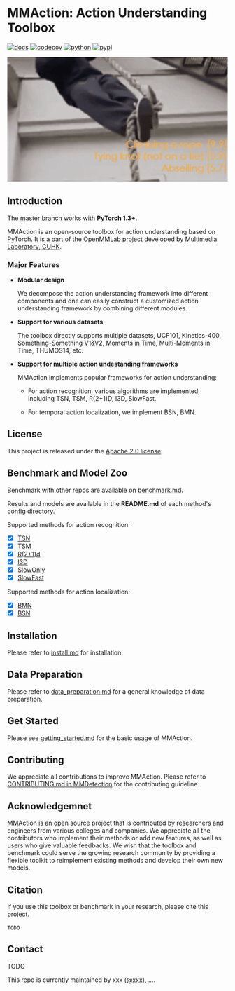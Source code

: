 # MMAction: Action Understanding Toolbox

[![docs](https://img.shields.io/badge/docs-latest-blue)](http://open-mmlab.pages.gitlab.sz.sensetime.com/mmaction-lite/)
[![codecov](https://codecov.io/gh/open-mmlab/mmaction/branch/master/graph/badge.svg)](https://codecov.io/gh/open-mmlab/mmaction)
[![python](https://img.shields.io/pypi/pyversions/mmaction.svg?style=plastic)](https://pypi.org/project/mmaction)
[![pypi](https://img.shields.io/pypi/v/mmaction)](https://pypi.org/project/mmaction)

<div align="left">
  <img src="demo/demo.gif" width="600px"/>
</div>

## Introduction

The master branch works with **PyTorch 1.3+**.

MMAction is an open-source toolbox for action understanding based on PyTorch.
It is a part of the [OpenMMLab project](https://github.com/open-mmlab) developed by [Multimedia Laboratory, CUHK](http://mmlab.ie.cuhk.edu.hk/).

### Major Features

- **Modular design**

  We decompose the action understanding framework into different components and one can easily construct a customized
  action understanding framework by combining different modules.

- **Support for various datasets**

  The toolbox directly supports multiple datasets, UCF101, Kinetics-400, Something-Something V1&V2, Moments in Time, Multi-Moments in Time, THUMOS14, etc.

- **Support for multiple action undestanding frameworks**

  MMAction implements popular frameworks for action understanding:

  - For action recognition, various algorithms are implemented, including TSN, TSM, R(2+1)D, I3D, SlowFast.

  - For temporal action localization, we implement BSN, BMN.

## License

This project is released under the [Apache 2.0 license](LICENSE).

## Benchmark and Model Zoo

Benchmark with other repos are available on [benchmark.md](docs/benchmark.md).

Results and models are available in the **README.md** of each method's config directory.

Supported methods for action recognition:
- [x] [TSN](configs/recognition/tsn/README.md)
- [x] [TSM](configs/recognition/tsm/README.md)
- [x] [R(2+1)d](configs/recognition/r2plus1d/README.md)
- [x] [I3D](configs/recognition/i3d/README.md)
- [x] [SlowOnly](configs/recognition/slowonly/README.md)
- [x] [SlowFast](configs/recognition/slowfast/README.md)

Supported methods for action localization:
- [x] [BMN](configs/localization/bmn/README.md)
- [x] [BSN](configs/localization/bsn/README.md)

## Installation

Please refer to [install.md](docs/install.md) for installation.

## Data Preparation

Please refer to [data_preparation.md](docs/data_preparation.md) for a general knowledge of data preparation.

## Get Started

Please see [getting_started.md](docs/getting_started.md) for the basic usage of MMAction.

## Contributing

We appreciate all contributions to improve MMAction. Please refer to [CONTRIBUTING.md in MMDetection](https://github.com/open-mmlab/mmdetection/blob/master/.github/CONTRIBUTING.md) for the contributing guideline.

## Acknowledgemnet

MMAction is an open source project that is contributed by researchers and engineers from various colleges and companies.
We appreciate all the contributors who implement their methods or add new features, as well as users who give valuable feedbacks.
We wish that the toolbox and benchmark could serve the growing research community by providing a flexible toolkit to reimplement existing methods and develop their own new models.

## Citation

If you use this toolbox or benchmark in your research, please cite this project.

```
TODO
```

## Contact

TODO

This repo is currently maintained by xxx ([@xxx](http://github.com/xxx)), ....

